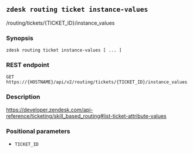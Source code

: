 ## `zdesk routing ticket instance-values`

/routing/tickets/{TICKET_ID}/instance_values

### Synopsis

    zdesk routing ticket instance-values [ ... ]

### REST endpoint

    GET https://{HOSTNAME}/api/v2/routing/tickets/{TICKET_ID}/instance_values

### Description

https://developer.zendesk.com/api-reference/ticketing/skill_based_routing#list-ticket-attribute-values

### Positional parameters

* `TICKET_ID`

